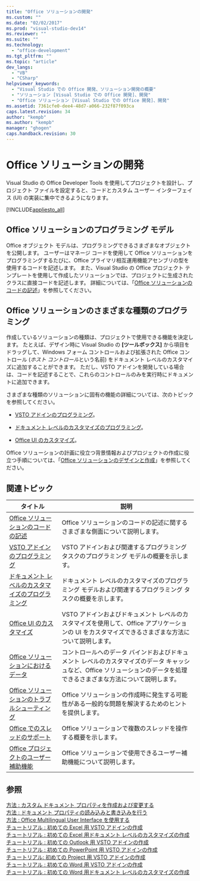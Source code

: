 ```yaml
---
title: "Office ソリューションの開発"
ms.custom: ""
ms.date: "02/02/2017"
ms.prod: "visual-studio-dev14"
ms.reviewer: ""
ms.suite: ""
ms.technology: 
  - "office-development"
ms.tgt_pltfrm: ""
ms.topic: "article"
dev_langs: 
  - "VB"
  - "CSharp"
helpviewer_keywords: 
  - "Visual Studio での Office 開発、ソリューション開発の概要"
  - "ソリューション [Visual Studio での Office 開発]、開発"
  - "Office ソリューション [Visual Studio での Office 開発]、開発"
ms.assetid: 7361cfe0-dee4-48d7-a066-232f87f093ca
caps.latest.revision: 34
author: "kempb"
ms.author: "kempb"
manager: "ghogen"
caps.handback.revision: 30
---
```

# Office ソリューションの開発
  Visual Studio の Office Developer Tools を使用してプロジェクトを設計し、プロジェクト ファイルを設定すると、コードとカスタム ユーザー インターフェイス \(UI\) の実装に集中できるようになります。  
  
 [!INCLUDE[appliesto_all](../vsto/includes/appliesto-all-md.md)]  
  
## Office ソリューションのプログラミング モデル  
 Office オブジェクト モデルは、プログラミングできるさまざまなオブジェクトを公開します。 ユーザーはマネージ コードを使用して Office ソリューションをプログラミングするたびに、Office プライマリ相互運用機能アセンブリの型を使用するコードを記述します。 また、Visual Studio の Office プロジェクト テンプレートを使用して作成したソリューションでは、プロジェクトに生成されたクラスに直接コードを記述します。 詳細については、「[Office ソリューションのコードの記述](../vsto/writing-code-in-office-solutions.md)」を参照してください。  
  
## Office ソリューションのさまざまな種類のプログラミング  
 作成しているソリューションの種類は、プロジェクトで使用できる機能を決定します。 たとえば、デザイン時に Visual Studio の **\[ツールボックス\]** から項目をドラッグして、Windows フォーム コントロールおよび拡張された Office コントロール \(*ホスト コントロール*という名前\) をドキュメント レベルのカスタマイズに追加することができます。 ただし、VSTO アドインを開発している場合は、コードを記述することで、これらのコントロールのみを実行時にドキュメントに追加できます。  
  
 さまざまな種類のソリューションに固有の機能の詳細については、次のトピックを参照してください。  
  
-   [VSTO アドインのプログラミング](../vsto/programming-vsto-add-ins.md)。  
  
-   [ドキュメント レベルのカスタマイズのプログラミング](../vsto/programming-document-level-customizations.md)。  
  
-   [Office UI のカスタマイズ](../vsto/office-ui-customization.md)。  
  
 Office ソリューションの計画に役立つ背景情報およびプロジェクトの作成に役立つ手順については、「[Office ソリューションのデザインと作成](../vsto/designing-and-creating-office-solutions.md)」を参照してください。  
  
## 関連トピック  
  
|タイトル|説明|  
|----------|--------|  
|[Office ソリューションのコードの記述](../vsto/writing-code-in-office-solutions.md)|Office ソリューションのコードの記述に関するさまざまな側面について説明します。|  
|[VSTO アドインのプログラミング](../vsto/programming-vsto-add-ins.md)|VSTO アドインおよび関連するプログラミング タスクのプログラミング モデルの概要を示します。|  
|[ドキュメント レベルのカスタマイズのプログラミング](../vsto/programming-document-level-customizations.md)|ドキュメント レベルのカスタマイズのプログラミング モデルおよび関連するプログラミング タスクの概要を示します。|  
|[Office UI のカスタマイズ](../vsto/office-ui-customization.md)|VSTO アドインおよびドキュメント レベルのカスタマイズを使用して、Office アプリケーションの UI をカスタマイズできるさまざまな方法について説明します。|  
|[Office ソリューションにおけるデータ](../vsto/data-in-office-solutions.md)|コントロールへのデータ バインドおよびドキュメント レベルのカスタマイズのデータ キャッシュなど、Office ソリューションのデータを処理できるさまざまな方法について説明します。|  
|[Office ソリューションのトラブルシューティング](../vsto/troubleshooting-office-solutions.md)|Office ソリューションの作成時に発生する可能性がある一般的な問題を解決するためのヒントを提供します。|  
|[Office でのスレッドのサポート](../vsto/threading-support-in-office.md)|Office ソリューションで複数のスレッドを操作する概要を示します。|  
|[Office プロジェクトのユーザー補助機能](../vsto/accessibility-in-office-projects.md)|Office ソリューションで使用できるユーザー補助機能について説明します。|  
  
## 参照  
 [方法 : カスタム ドキュメント プロパティを作成および変更する](../vsto/how-to-create-and-modify-custom-document-properties.md)   
 [方法 : ドキュメント プロパティの読み込みと書き込みを行う](../vsto/how-to-read-from-and-write-to-document-properties.md)   
 [方法 : Office Multilingual User Interface を使用する](../vsto/how-to-target-the-office-multilingual-user-interface.md)   
 [チュートリアル : 初めての Excel 用 VSTO アドインの作成](../vsto/walkthrough-creating-your-first-vsto-add-in-for-excel.md)   
 [チュートリアル : 初めての Excel 用ドキュメント レベルのカスタマイズの作成](../vsto/walkthrough-creating-your-first-document-level-customization-for-excel.md)   
 [チュートリアル : 初めての Outlook 用 VSTO アドインの作成](../vsto/walkthrough-creating-your-first-vsto-add-in-for-outlook.md)   
 [チュートリアル : 初めての PowerPoint 用 VSTO アドインの作成](../vsto/walkthrough-creating-your-first-vsto-add-in-for-powerpoint.md)   
 [チュートリアル: 初めての Project 用 VSTO アドインの作成](../vsto/walkthrough-creating-your-first-vsto-add-in-for-project.md)   
 [チュートリアル : 初めての Word 用 VSTO アドインの作成](../vsto/walkthrough-creating-your-first-vsto-add-in-for-word.md)   
 [チュートリアル : 初めての Word 用ドキュメント レベルのカスタマイズの作成](../vsto/walkthrough-creating-your-first-document-level-customization-for-word.md)  
  
  